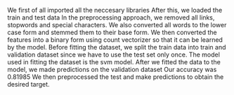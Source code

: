 We first of all imported all the neccesary libraries
After this, we loaded the train and test data 
In the preprocessing approach, we removed all links, stopwords and special characters.
We also converted all words to the lower case form and stemmed them to their base form.
We then converted the features into a binary form using count vectorizer so that it can be learned by the model.
Before fitting the dataset, we split the train data into train and validation dataset since we have to use the test set only once. 
The model used in fitting the dataset is the svm model.
After we fitted the data to the model, we made predictions on the validation dataset
Our accuracy was 0.81985
We then preprocessed the test and make predictions to obtain the desired target.

